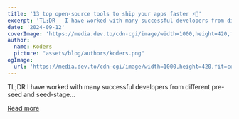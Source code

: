 ```yaml
---
title: '13 top open-source tools to ship your apps faster ⚡🚀'
excerpt: 'TL;DR   I have worked with many successful developers from different pre-seed and seed-stage...'
date: '2024-09-12'
coverImage: 'https://media.dev.to/cdn-cgi/image/width=1000,height=420,fit=cover,gravity=auto,format=auto/https%3A%2F%2Fdev-to-uploads.s3.amazonaws.com%2Fuploads%2Farticles%2F0pv00ncqag9vo0q0q5or.gif'
author:
  name: Koders
  picture: "assets/blog/authors/koders.png"
ogImage:
  url: 'https://media.dev.to/cdn-cgi/image/width=1000,height=420,fit=cover,gravity=auto,format=auto/https%3A%2F%2Fdev-to-uploads.s3.amazonaws.com%2Fuploads%2Farticles%2F0pv00ncqag9vo0q0q5or.gif'
---
```


TL;DR   I have worked with many successful developers from different pre-seed and seed-stage...

[Read more](https://dev.to/composiodev/13-top-open-source-tools-to-ship-your-apps-faster-4ihl)
